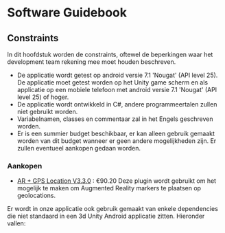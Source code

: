 # Software Guidebook

## Constraints
In dit hoofdstuk worden de constraints, oftewel de beperkingen waar het development team rekening mee moet houden beschreven.

- De applicatie wordt getest op android versie 7.1 'Nougat' (API level 25). De applicatie moet getest worden op het Unity game scherm en als applicatie op een mobiele telefoon met android versie 7.1 'Nougat' (API level 25) of hoger.
- De applicatie wordt ontwikkeld in C#, andere programmeertalen zullen niet gebruikt worden. 
- Variabelnamen, classes en commentaar zal in het Engels geschreven worden.
- Er is een summier budget beschikbaar, er kan alleen gebruik gemaakt worden van dit budget wanneer er geen andere mogelijkheden zijn. Er zullen eventueel aankopen gedaan worden.

### Aankopen
- [AR + GPS Location V3.3.0](https://assetstore.unity.com/packages/tools/integration/ar-gps-location-134882) : €90.20
Deze plugin wordt gebruikt om het mogelijk te maken om Augmented Reality markers te plaatsen op geolocations.


Er wordt in onze applicatie ook gebruik gemaakt van enkele dependencies die niet standaard in een 3d Unity Android applicatie zitten. Hieronder vallen:


<!---
- Lodash-throttle:  V.4.1.1.  
Lodash-throttle wordt gebruikt in onze applicatie om performance te verbeteren, wij gebruiken het in de store zodat de store niet continu ge�pdatet wordt. Als dit niet gedaan zou worden zouden verouderde laptops performance problemen ondervinden, ook zouden twee tabbladen niet correct met elkaar kunnen communiceren.
--->


